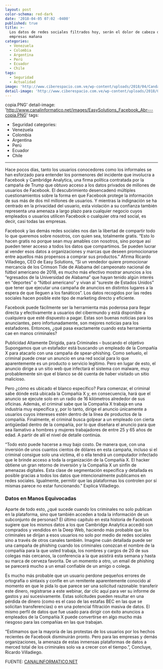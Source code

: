 ```yaml
---
layout: post
color-schema: red-dark
date: '2018-04-05 07:02 -0400'
published: true
title: >-
  Los datos de redes sociales filtrados hoy, serán el dolor de cabeza de las
  empresas mañana
categories:
  - Venezuela
  - Colombia
  - Argentina
  - Perú
  - Ecuador
  - Chile
tags:
  - Seguridad
  - Actualidad
image: 'http://www.ciberespacio.com.ve/wp-content/uploads/2018/04/Candado.gif'
detail-image: 'http://www.ciberespacio.com.ve/wp-content/uploads/2018/04/Candado.gif'
---
```

copia.PNG'
detail-image: 'http://www.canalinformatico.net/images/EasySolutions_Facebook_Abr---copia.PNG'
tags:
  - Seguridad
categories:
  - Venezuela
  - Colombia
  - Argentina
  - Perú
  - Ecuador
  - Chile
---
Hace pocos días, tanto los usuarios conocedores como los informales se han esforzado para entender los pormenores del incidente que involucra a Facebook y Cambridge Analytica, una firma política contratada por la campaña de Trump que obtuvo acceso a los datos privados de millones de usuarios de Facebook. El descubrimiento desencadenó múltiples cuestionamientos sobre la forma en que Facebook protege la información de sus más de dos mil millones de usuarios. Y mientras la indignación se ha centrado en la privacidad del usuario, esta violación a su confianza también representa una amenaza a largo plazo para cualquier negocio cuyos empleados o usuarios utilicen Facebook o cualquier otra red social, es decir, casi todas las empresas.

Facebook y las demás redes sociales nos dan la libertad de compartir todo lo que queremos sobre nosotros, con quien sea, totalmente gratis. “Esto lo hacen gratis no porque sean muy amables con nosotros, sino porque así pueden tener acceso a todos los datos que compartimos. Se pueden lucrar al vender esos datos a organizaciones y marcas que deseen promocionarse entre aquellos más propensos a comprar sus productos.” Afirma Ricardo Villadiego, CEO de Easy Solutions, “Si un vendedor quiere promocionar mercancía de los Crimson Tide de Alabama del campeonato nacional de fútbol americano de 2018, es mucho más efectivo mostrar anuncios a los “egresados de la Universidad de Alabama” que hayan tenido algún interés en “deportes” o “fútbol americano” y vivan al “sureste de Estados Unidos” que tener que ejecutar una campaña de anuncios en distintos lugares a la espera de que lleguen a los fanáticos”. Los datos recogidos por las redes sociales hacen posible este tipo de marketing directo y eficiente.

Facebook puede fácilmente ser la herramienta más poderosa para llegar directa y efectivamente a usuarios del cibermundo y está disponible a cualquiera que esté dispuesto a pagar. Estas son buenas noticias para los anunciantes, pero infortunadamente, son mejores noticias para los estafadores. Entonces, ¿qué pasa exactamente cuando esta herramienta cae en manos criminales?

Publicidad Altamente Dirigida, para Criminales – buscando el objetivo
Supongamos que un estafador está buscando un empleado de la Compañía X para atacarlo con una campaña de spear-phishing. Como señuelo, el criminal puede crear un anuncio en una red social para lo que aparentemente es un producto o servicio legítimo. Pero en lugar de esto, el anuncio dirige a un sitio web que infectará el sistema con malware, muy probablemente sin que el blanco se dé cuenta de haber visitado un sitio malicioso.

Pero ¿cómo es ubicado el blanco específico? Para comenzar, el criminal sabe dónde está ubicada la Compañía X y, en consecuencia, hará que el anuncio se ejecute solo en un radio de 16 kilómetros alrededor de sus oficinas. Además, el criminal sabe que la Compañía X trabaja en una industria muy específica y, por lo tanto, dirige el anuncio únicamente a usuarios cuyos intereses estén dentro de la línea de productos de la compañía. Finalmente, el criminal busca golpear a un empleado con cierta antigüedad dentro de la compañía, por lo que diseñara el anuncio para que sea llamativo a hombres y mujeres trabajadores de entre 25 y 65 años de edad. A partir de allí el nivel de detalle continúa.

“Todo esto puede hacerse a muy bajo costo. De manera que, con una inversión de unos cuantos cientos de dólares en esta campaña, incluso si el criminal consigue solo una víctima, él o ella tendrá un computador infectado que le brinde acceso a toda la organización de la Compañía X. El hacker obtiene un gran retorno de inversión y la Compañía X un sinfín de amenazas digitales. Esta clase de segmentación específica y detallada es posible gracias a todos los datos que intencionalmente publicamos en redes sociales. Igualmente, permitir que las plataformas los controlen por sí mismas parece no estar funcionando.” Explica Villadiego.

### Datos en Manos Equivocadas
Aparte de todo esto, ¿qué sucede cuando los criminales no solo publican en la plataforma, sino que también acceden a toda la información de un subconjunto de personas? El último capítulo en esta historia de Facebook sugiere que los mismos datos a los que Cambridge Analytica accedió son comprados y vendidos en la Deep Web, haciendo más probable que los criminales se dirijan a esos usuarios no solo por medio de redes sociales sino a través de otros canales también. Imagine cuán detallada puede ser una campaña de phishing cuando los criminales conozcan el nombre de la compañía para la que usted trabaja, los nombres y cargos de 20 de sus colegas más cercanos, la conferencia a la que asistirá esta semana y hasta su marca de cerveza favorita. De un momento a otro, un email de phishing se parecerá mucho a un email confiable de un amigo o colega.

Es mucho más probable que un usuario perdone pequeños errores de ortografía o sintaxis y confíe en un remitente aparentemente conocido al momento en que le pida lo que parece ser una solicitud razonable: transferir este dinero, registrarse a este webinar, dar clic aquí para ver su informe de gastos y así sucesivamente. Estas solicitudes pueden resultar en una pérdida de dinero (como es el caso de las estafas BEC en las que se solicitan transferencias) o en una potencial filtración masiva de datos. El mismo perfil de datos que fue usado para dirigir con éxito anuncios a empleados de la Compañía X puede convertirse en algo mucho más riesgoso para las compañías en las que trabajan.

“Estimamos que la mayoría de las protestas de los usuarios por los hechos recientes de Facebook disminuirán pronto. Pero para las empresas y demás organizaciones, la amenaza de estas inmensas plataformas de datos a merced total de los criminales solo va a crecer con el tiempo.”, Concluye, Ricardo Villadiego.

FUENTE: [CANALINFORMATICO.NET](http://www.canalinformatico.net/index.php/software-y-la-nube/75-seguridad/1738-los-datos-de-redes-sociales-filtrados-hoy-seran-el-dolor-de-cabeza-de-las-empresas-manana)
